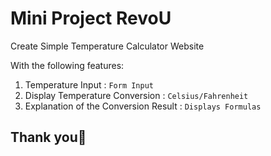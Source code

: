 # Mini Project RevoU

Create Simple Temperature Calculator Website

With the following features:
1. Temperature Input :
    ```Form Input```
2. Display Temperature Conversion :
    ```Celsius/Fahrenheit```
3. Explanation of the Conversion Result :
    ```Displays Formulas```


## Thank you🍜
